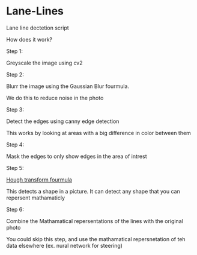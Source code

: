 # Lane-Lines


Lane line dectetion script 



How does it work?

Step 1:

  Greyscale the image using cv2
  
Step 2:

  Blurr the image using the Gaussian Blur fourmula.
  
  We do this to reduce noise in the photo
  
Step 3:

  Detect the edges using canny edge detection
  
  This works by looking at areas with a big difference in color between them
  
Step 4:

  Mask the edges to only show edges in the area of intrest
  
Step 5:

  [Hough transform fourmula](https://opencv-python-tutroals.readthedocs.io/en/latest/py_tutorials/py_imgproc/py_houghlines/py_houghlines.html)
  
  This detects a shape in a picture. It can detect any shape that you can repersent mathamaticly
  
Step 6:

  Combine the Mathamatical repersentations of the lines with the original photo
  
  You could skip this step, and use the mathamatical repersnetation of teh data elsewhere (ex. nural network for steering)

  
  
